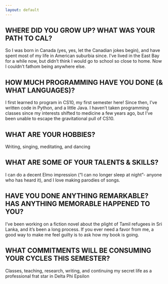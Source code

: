 ```yaml
---
layout: default
---
```


## WHERE DID YOU GROW UP? WHAT WAS YOUR PATH TO CAL?

So I was born in Canada (yes, yes, let the Canadian jokes begin), and have spent most of my life in American suburbia since. I’ve lived in the East Bay for a while now, but didn’t think I would go to school so close to home. Now I couldn’t fathom being anywhere else.

## HOW MUCH PROGRAMMING HAVE YOU DONE (& WHAT LANGUAGES)?

I first learned to program in CS10, my first semester here! Since then, I’ve written code in Python, and a little Java. I haven’t taken programming classes since my interests shifted to medicine a few years ago, but I’ve been unable to escape the gravitational pull of CS10.  

## WHAT ARE YOUR HOBBIES?

Writing, singing, meditating, and dancing

## WHAT ARE SOME OF YOUR TALENTS & SKILLS?

I can do a decent Elmo impression (“I can no longer sleep at night”- anyone who has heard it), and I love making parodies of songs. 

## HAVE YOU DONE ANYTHING REMARKABLE? HAS ANYTHING MEMORABLE HAPPENED TO YOU?

I’ve been working on a fiction novel about the plight of Tamil refugees in Sri Lanka, and it’s been a long process. If you ever need a favor from me, a good way to make me feel guilty is to ask how my book is going. 

## WHAT COMMITMENTS WILL BE CONSUMING YOUR CYCLES THIS SEMESTER?

Classes, teaching, research, writing, and continuing my secret life as a professional frat star in Delta Phi Epsilon
